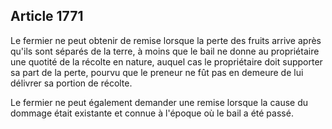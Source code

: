 Article 1771
----
Le fermier ne peut obtenir de remise lorsque la perte des fruits arrive après
qu'ils sont séparés de la terre, à moins que le bail ne donne au propriétaire
une quotité de la récolte en nature, auquel cas le propriétaire doit supporter
sa part de la perte, pourvu que le preneur ne fût pas en demeure de lui délivrer
sa portion de récolte.

Le fermier ne peut également demander une remise lorsque la cause du dommage
était existante et connue à l'époque où le bail a été passé.
